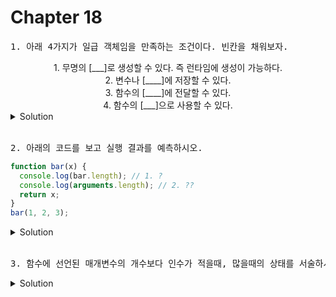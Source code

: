 # Chapter 18

<pre>1. 아래 4가지가 일급 객체임을 만족하는 조건이다. 빈칸을 채워보자.</pre>

<div align="center">
1. 무명의 [___]로 생성할 수 있다. 즉 런타임에 생성이 가능하다. <br>
2. 변수나 [____]에 저장할 수 있다. <br>
3. 함수의 [____]에 전달할 수 있다. <br>
4. 함수의 [___]으로 사용할 수 있다. <br>
</div>

<details>
  <summary>Solution</summary>
  <strong>
  1. 리터럴  ex) function(x, y) {return x*y} <br></strong>
  
  ```js
  const af = function() {
    return alert('anonymous function')
  }
  af();
  ```

<strong>2. 자료구조 (객체, 배열) <br> 3. 매개변수</strong><br>

```js
function foo(x) {
  alert(x);
}
function bar(func) {
  func("Hello World!");
}
bar(foo);
```

<strong>4. 반환값 <br> </strong>

```js
function a() {
  return b();
}

function b() {
  alert("Hello World");
}
a();
```

</details>

<br>

<pre>2. 아래의 코드를 보고 실행 결과를 예측하시오.</pre>

```js
function bar(x) {
  console.log(bar.length); // 1. ?
  console.log(arguments.length); // 2. ??
  return x;
}
bar(1, 2, 3);
```

<details>
  <summary>Solution</summary>
  <strong>1. 1</strong><br><strong>2. 3</strong>
  <pre>arguments 객체의 length 프로퍼티는 인자의 개수를 가리키고, 함수 객체의 length 프로퍼티는 매개변수의 개수를 가리킨다.</pre>
</details>

<br>
<pre>3. 함수에 선언된 매개변수의 개수보다 인수가 적을때, 많을때의 상태를 서술하시오 </pre>

<details>
  <summary>Solution</summary>
  <pre>ex) sum(x , y) return 값은 x + y 라는 함수가 있을때 적게 인수를 받았을때는 <strong>undefined</strong>로 초기화된 상태를 유지하고, 인수를 더 많이 전달하였을 경우엔 과된 인수는 무시된다.
  이러한 특성들을 이용하여 <strong>가변 인자 함수</strong>를 구현할 수 있다.</pre>
</details>

<br>
